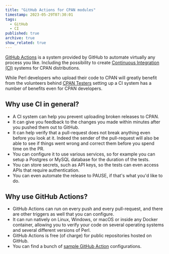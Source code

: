 ```yaml
---
title: "GitHub Actions for CPAN modules"
timestamp: 2023-05-29T07:30:01
tags:
  - GitHub
  - CI
published: true
archive: true
show_related: true
---
```



[GitHub Actions](https://docs.github.com/en/actions) is a system provided by GitHub to automate virtually any process you like.
Including the possibility to create [Continuous Integration (CI)](/ci) systems for CPAN distributions.

While Perl developers who upload their code to CPAN will greatly benefit from the volunteers behind [CPAN Testers](https://www.cpantesters.org/)
setting up a CI system has a number of benefits even for CPAN developers.


## Why use CI in general?

* A CI system can help you prevent uploading broken releases to CPAN.
* It can give you feedback to the changes you made within minutes after you pushed them out to GitHub.
* It can help verify that a pull-request does not break anything even before you look at it. Indeed the sender of the pull-request will also be able to see if things went wrong and correct them before you spend time on the PR.
* You can configure it to use various services, so for example you can setup a Postgres or MySQL database for the duration of the tests.
* You can store secrets, such as API keys, so the tests can even access APIs that require authentication.
* You can even automate the release to PAUSE, if that's what you'd like to do.

## Why use GitHub Actions?

* GitHub Actions can run on every push and every pull-request, and there are other triggers as well that you can configure.
* It can run natively on Linux, Windows, or macOS or inside any Docker container, allowing you to verify your code on several operating systems and several different versions of Perl.
* GitHub Actions is free (of charge) for public repositories hosted on GitHub.
* You can find a bunch of [sample GitHub Action](https://code-maven.com/github-actions) configurations.
